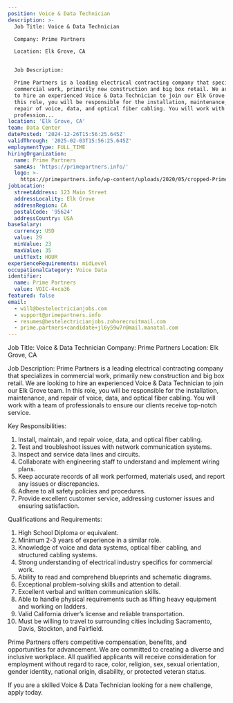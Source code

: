 ```yaml
---
position: Voice & Data Technician
description: >-
  Job Title: Voice & Data Technician

  Company: Prime Partners

  Location: Elk Grove, CA


  Job Description:

  Prime Partners is a leading electrical contracting company that specializes in
  commercial work, primarily new construction and big box retail. We are looking
  to hire an experienced Voice & Data Technician to join our Elk Grove team. In
  this role, you will be responsible for the installation, maintenance, and
  repair of voice, data, and optical fiber cabling. You will work with a team of
  profession...
location: 'Elk Grove, CA'
team: Data Center
datePosted: '2024-12-26T15:56:25.645Z'
validThrough: '2025-02-03T15:56:25.645Z'
employmentType: FULL_TIME
hiringOrganization:
  name: Prime Partners
  sameAs: 'https://primepartners.info/'
  logo: >-
    https://primepartners.info/wp-content/uploads/2020/05/cropped-Prime-Partners-Logo-NO-BG-1-1.png
jobLocation:
  streetAddress: 123 Main Street
  addressLocality: Elk Grove
  addressRegion: CA
  postalCode: '95624'
  addressCountry: USA
baseSalary:
  currency: USD
  value: 29
  minValue: 23
  maxValue: 35
  unitText: HOUR
experienceRequirements: midLevel
occupationalCategory: Voice Data
identifier:
  name: Prime Partners
  value: VOIC-4xca36
featured: false
email:
  - will@bestelectricianjobs.com
  - support@primepartners.info
  - resumes@bestelectricianjobs.zohorecruitmail.com
  - prime.partners+candidate+jl6y59w7r@mail.manatal.com
---
```




Job Title: Voice & Data Technician
Company: Prime Partners
Location: Elk Grove, CA

Job Description:
Prime Partners is a leading electrical contracting company that specializes in commercial work, primarily new construction and big box retail. We are looking to hire an experienced Voice & Data Technician to join our Elk Grove team. In this role, you will be responsible for the installation, maintenance, and repair of voice, data, and optical fiber cabling. You will work with a team of professionals to ensure our clients receive top-notch service.

Key Responsibilities:
1. Install, maintain, and repair voice, data, and optical fiber cabling.
2. Test and troubleshoot issues with network communication systems.
3. Inspect and service data lines and circuits.
4. Collaborate with engineering staff to understand and implement wiring plans.
5. Keep accurate records of all work performed, materials used, and report any issues or discrepancies.
6. Adhere to all safety policies and procedures.
7. Provide excellent customer service, addressing customer issues and ensuring satisfaction.

Qualifications and Requirements:
1. High School Diploma or equivalent. 
2. Minimum 2-3 years of experience in a similar role.
3. Knowledge of voice and data systems, optical fiber cabling, and structured cabling systems.
4. Strong understanding of electrical industry specifics for commercial work.
5. Ability to read and comprehend blueprints and schematic diagrams.
6. Exceptional problem-solving skills and attention to detail.
7. Excellent verbal and written communication skills.
8. Able to handle physical requirements such as lifting heavy equipment and working on ladders.
9. Valid California driver’s license and reliable transportation.
10. Must be willing to travel to surrounding cities including Sacramento, Davis, Stockton, and Fairfield.

Prime Partners offers competitive compensation, benefits, and opportunities for advancement. We are committed to creating a diverse and inclusive workplace. All qualified applicants will receive consideration for employment without regard to race, color, religion, sex, sexual orientation, gender identity, national origin, disability, or protected veteran status.

If you are a skilled Voice & Data Technician looking for a new challenge, apply today.
